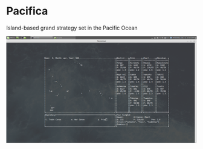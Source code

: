 Pacifica
========

Island-based grand strategy set in the Pacific Ocean

![Alt text](https://raw.githubusercontent.com/hetzluh/Pacifica/master/screenshots/pacificaLatest.png)
